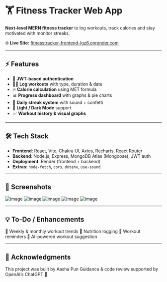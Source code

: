 # 🏋️ Fitness Tracker Web App

**Next‑level MERN fitness tracker** to log workouts, track calories and stay motivated with monitor streaks.

🌐 **Live Site:** [fitnesstracker-frontend-lgz6.onrender.com](https://fitnesstracker-frontend-lgz6.onrender.com/)  

---

## ⚡ Features

- 🔐 **JWT-based authentication**
- 🏃‍♂️ **Log workouts** with type, duration & date
- 🔥 **Calorie calculation** using MET formula
- 📊 **Progress dashboard** with graphs & pie charts
- 📅 **Daily streak system** with sound + confetti
- 🌙 **Light / Dark Mode** support
- 📈 **Workout history & visual graphs**

---

## 🛠️ Tech Stack

- **Frontend**: React, Vite, Chakra UI, Axios, Recharts, React Router
- **Backend**: Node.js, Express, MongoDB Atlas (Mongoose), JWT auth
- **Deployment**: Render (frontend + backend)
- **Extras**: `node-fetch`, `cors`, `dotenv`, `use-sound`

---

## 📸 Screenshots

![image](https://github.com/user-attachments/assets/5a1e7e0a-a37b-4c5f-a069-a1c9eb913bb8)
![image](https://github.com/user-attachments/assets/267c07ed-f779-4bfc-b4c0-55a4cdc817ce)
![image](https://github.com/user-attachments/assets/07867b4c-abe0-471e-abf7-16d190b44176)
![image](https://github.com/user-attachments/assets/73aa474f-2920-4d12-a8f1-63be3bd935db)
![image](https://github.com/user-attachments/assets/ae696886-ed38-4c3b-9c28-2b50d1b91462)


---

## 💡 To-Do / Enhancements
📅 Weekly & monthly workout trends
🥗 Nutrition logging
🔔 Workout reminders
🧠 AI-powered workout suggestion

---

## 🙏 Acknowledgments
This project was built by Aasha Pun
Guidance & code review supported by OpenAI’s ChatGPT 🚀



